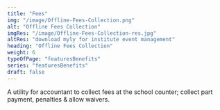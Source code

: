 ```yaml
---
title: "Fees"
img: "/image/Offline-Fees-Collection.png"
alt: "Offline Fees Collection"
imgRes: "/image/Offline-Fees-Collection-res.jpg"
altRes: "download myly for institute event management"
heading: "Offline Fees Collection"
weight: 6
typeOfPage: "featuresBenefits"
series: "featuresBenefits"
draft: false
---
```


A utility for accountant to collect fees at the school counter; collect part payment, penalties & allow waivers.
        